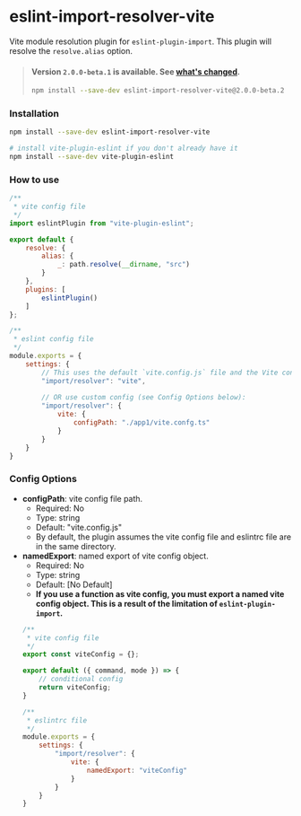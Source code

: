 # eslint-import-resolver-vite

Vite module resolution plugin for `eslint-plugin-import`. This plugin will resolve the `resolve.alias` option.

> #### Version `2.0.0-beta.1` is available. See [what's changed](https://github.com/pzmosquito/eslint-import-resolver-vite/releases/tag/2.0.0-beta.1).
> ```sh
> npm install --save-dev eslint-import-resolver-vite@2.0.0-beta.2
> ```

### Installation
```sh
npm install --save-dev eslint-import-resolver-vite

# install vite-plugin-eslint if you don't already have it
npm install --save-dev vite-plugin-eslint
```

### How to use
```js
/**
 * vite config file
 */
import eslintPlugin from "vite-plugin-eslint";

export default {
    resolve: {
        alias: {
            _: path.resolve(__dirname, "src")
        }
    },
    plugins: [
        eslintPlugin()
    ]
};

/**
 * eslint config file
 */
module.exports = {
    settings: {
        // This uses the default `vite.config.js` file and the Vite configuration is an object. 
        "import/resolver": "vite",
        
        // OR use custom config (see Config Options below):
        "import/resolver": {
            vite: {
                configPath: "./app1/vite.confg.ts"
            }
        }
    }
}

```

### Config Options
- **configPath**: vite config file path.
  - Required: No
  - Type: string
  - Default: "vite.config.js"
  - By default, the plugin assumes the vite config file and eslintrc file are in the same directory.
- **namedExport**: named export of vite config object.
  - Required: No
  - Type: string
  - Default: [No Default]
  - **If you use a function as vite config, you must export a named vite config object. This is a result of the limitation of `eslint-plugin-import`.**
  ```js
  /**
   * vite config file
   */
  export const viteConfig = {};
  
  export default ({ command, mode }) => {
      // conditional config
      return viteConfig;
  }

  /**
   * eslintrc file
   */
  module.exports = {
      settings: {
          "import/resolver": {
              vite: {
                  namedExport: "viteConfig"
              }
          }
      }
  }
  ```
